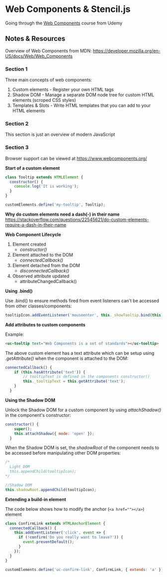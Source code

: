 # Web Components & Stencil.js

Going through the [Web Components](https://www.udemy.com/web-components-stenciljs-build-custom-html-elements/) course from Udemy

## Notes & Resources

Overview of Web Components from MDN: https://developer.mozilla.org/en-US/docs/Web/Web_Components

### Section 1

Three main concepts of web components:

1. Custom elements - Register your own HTML tags
2. Shadow DOM - Manage a separate DOM node tree for custom HTML elements (scroped CSS styles)
3. Templates & Slots - Write HTML templates that you can add to your HTML elements

### Section 2

This section is just an overview of modern JavaScript

### Section 3

Browser support can be viewed at https://www.webcomponents.org/

**Start of a custom element**   
```javascript
class Tooltip extends HTMLElement {
  constructor() {
    console.log('It is working');
  }  
}

customElements.define('my-tooltip', Tooltip);
```

**Why do custom elements need a dash(-) in their name**   
https://stackoverflow.com/questions/22545621/do-custom-elements-require-a-dash-in-their-name


**Web Component Lifecycle**  
1. Element created
    * *constructor()*
2. Element attached to the DOM
    * *connectedCallback()*
3. Element detached from the DOM
    * *disconnectedCallback()*
4. Observed attribute updated
    * attributeChangedCallback()

**Using .bind()**

Use .bind() to ensure methods fired from event listeners can't be accessed from other classes/components:

```javascript
tooltipIcon.addEventListener('mouseenter', this._showTooltip.bind(this));
```

**Add attributes to custom components**

Example:
```html
<uc-tooltip text="Web Components is a set of standards"></uc-tooltip>
```

The above custom element has a text attribute which can be setup using *.getAttribute()* when the component is attached to the DOM:

```javascript
connectedCallback() {
    if (this.hasAttribute('text')) {
        // tooltipText is defined in the components constructor()
        this._tooltipText = this.getAttribute('text');
    }
  }
```

**Using the Shadow DOM**        

Unlock the Shadow DOM for a custom component by using *attachShadow()* in the component's constructor:

```javascript
constructor() {
    super();
    this.attachShadow({ mode: 'open' });
  }
```

When the Shadow DOM is set, the *shadowRoot* of the component needs to be accessed before manipulating other DOM properties:

```javascript
/*
  Light DOM
  this.appendChild(tooltipIcon);
*/

//Shadow DOM
this.shadowRoot.appendChild(tooltipIcon);
```

**Extending a build-in element**        

The code below shows how to modify the anchor (```<a href=""></a>```) element

```javascript
class ConfirmLink extends HTMLAnchorElement {
  connectedCallback() {
    this.addEventListener('click', event => {
      if (!confirm('Do you really want to leave?')) {
        event.preventDefault();
      }
    });
  }
}

customElements.define('uc-confirm-link', ConfirmLink, { extends: 'a' });
```
